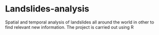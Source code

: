 # Landslides-analysis
Spatial and temporal analysis of landslides all around the world in other to find relevant new information. The project is carried out using R
